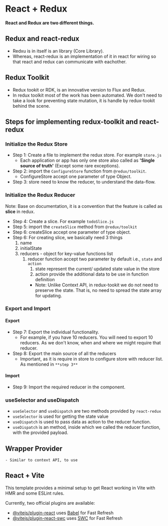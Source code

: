 # React + Redux

**React and Redux are two different things.**

## Redux and react-redux

- Redxu is in itself is an library (Core Library).
- Whereas, react-redux is an implementation of it in react for wiring so that react and redux can communicate with eachother.

## Redux Toolkit

- Redux tookit or RDK, is an innovative version to Flux and Redux.
- In redux toolkit most of the work has been automated. We don't need to take a look for preventing state mutation, it is handle by redux-tookit behind the scene.

## Steps for implementing redux-toolkit and react-redux

### Initialize the Redux Store

- Step 1: Create a file to implement the redux store. For example `store.js`
  - Each application or app has only one store also called as **'Single source of truth'** (Except some rare exceptions).
- Step 2: import the `ConfigureStore` function from `@redux/toolkit`.
  - ConfigureStore accept one parameter of type Object.
- Step 3: store need to know the reducer, to understand the data-flow.

### Initialize the Redux Reducer

Note: Base on documentation, it is a convention that the feature is called as **slice** in redux.

- Step 4: Create a slice. For example `todoSlice.js`
- Step 5: import the `createSlice` method from `@redux/toolkit`
- Step 6: createSlice accept one parameter of type object.
- Step 6: For creating slice, we basically need 3 things
  1. name
  2. initialState
  3. reducers - object for key-value functions list
     1. reducer function accept two parameter by default i.e., `state` and `action`
        1. state represent the current/ updated state value in the store
        2. action provide the additional data to be use in function definition
        - Note: Unlike Context API, in redux-tookit we do not need to preserve the state. That is, no need to spread the state array for updating.

### Export and Import

#### Export

- Step 7: Export the individual functionality.
  - For example, if you have 10 reducers. You will need to export 10 reducers. As we don't know, when and where we might require that reducer.
- Step 8: Export the main source of all the reducers
  - Important, as it is require in store to configure store with reducer list. As mentioned in `**step 3**`

#### Import

- Step 9: Import the required reducer in the component.

### useSelector and useDispatch

- `useSelector` and `useDispatch` are two methods provided by `react-redux`
- `useSelector` is used for getting the state value
- `useDispatch` is used to pass data as action to the reducer function.
- `useDispatch` is an method, inside which we called the reducer function, with the provided payload.

## Wrapper Provider

    - Similar to context API, to use

## React + Vite

This template provides a minimal setup to get React working in Vite with HMR and some ESLint rules.

Currently, two official plugins are available:

- [@vitejs/plugin-react](https://github.com/vitejs/vite-plugin-react/blob/main/packages/plugin-react/README.md) uses [Babel](https://babeljs.io/) for Fast Refresh
- [@vitejs/plugin-react-swc](https://github.com/vitejs/vite-plugin-react-swc) uses [SWC](https://swc.rs/) for Fast Refresh
